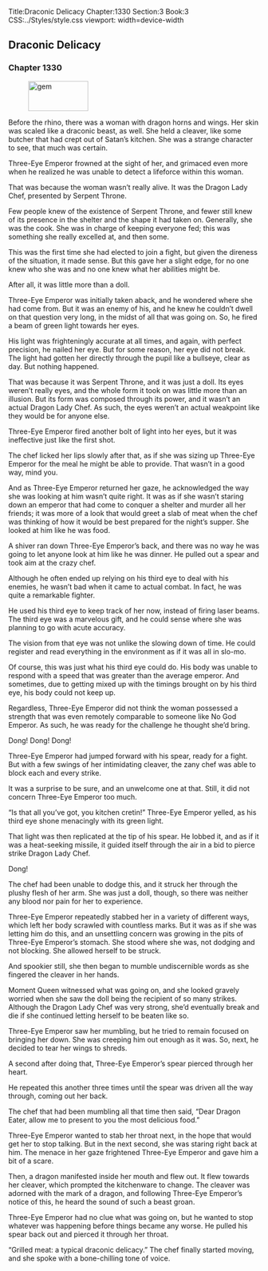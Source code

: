 Title:Draconic Delicacy 
Chapter:1330 
Section:3 
Book:3 
CSS:../Styles/style.css 
viewport: width=device-width
  
## Draconic Delicacy
### Chapter 1330 
<figure>
	<img src="../Images/gem.gif" alt="gem" id="gem" width="120" height="60" />
</figure>
  

  
  Before the rhino, there was a woman with dragon horns and wings. Her skin was scaled like a draconic beast, as well. She held a cleaver, like some butcher that had crept out of Satan’s kitchen. She was a strange character to see, that much was certain.

Three-Eye Emperor frowned at the sight of her, and grimaced even more when he realized he was unable to detect a lifeforce within this woman.

That was because the woman wasn’t really alive. It was the Dragon Lady Chef, presented by Serpent Throne.

Few people knew of the existence of Serpent Throne, and fewer still knew of its presence in the shelter and the shape it had taken on. Generally, she was the cook. She was in charge of keeping everyone fed; this was something she really excelled at, and then some.

This was the first time she had elected to join a fight, but given the direness of the situation, it made sense. But this gave her a slight edge, for no one knew who she was and no one knew what her abilities might be.

After all, it was little more than a doll.

Three-Eye Emperor was initially taken aback, and he wondered where she had come from. But it was an enemy of his, and he knew he couldn’t dwell on that question very long, in the midst of all that was going on. So, he fired a beam of green light towards her eyes.

His light was frighteningly accurate at all times, and again, with perfect precision, he nailed her eye. But for some reason, her eye did not break. The light had gotten her directly through the pupil like a bullseye, clear as day. But nothing happened.

That was because it was Serpent Throne, and it was just a doll. Its eyes weren’t really eyes, and the whole form it took on was little more than an illusion. But its form was composed through its power, and it wasn’t an actual Dragon Lady Chef. As such, the eyes weren’t an actual weakpoint like they would be for anyone else.

Three-Eye Emperor fired another bolt of light into her eyes, but it was ineffective just like the first shot.

The chef licked her lips slowly after that, as if she was sizing up Three-Eye Emperor for the meal he might be able to provide. That wasn’t in a good way, mind you.

And as Three-Eye Emperor returned her gaze, he acknowledged the way she was looking at him wasn’t quite right. It was as if she wasn’t staring down an emperor that had come to conquer a shelter and murder all her friends; it was more of a look that would greet a slab of meat when the chef was thinking of how it would be best prepared for the night’s supper. She looked at him like he was food.

A shiver ran down Three-Eye Emperor’s back, and there was no way he was going to let anyone look at him like he was dinner. He pulled out a spear and took aim at the crazy chef.

Although he often ended up relying on his third eye to deal with his enemies, he wasn’t bad when it came to actual combat. In fact, he was quite a remarkable fighter.

He used his third eye to keep track of her now, instead of firing laser beams. The third eye was a marvelous gift, and he could sense where she was planning to go with acute accuracy.

The vision from that eye was not unlike the slowing down of time. He could register and read everything in the environment as if it was all in slo-mo.

Of course, this was just what his third eye could do. His body was unable to respond with a speed that was greater than the average emperor. And sometimes, due to getting mixed up with the timings brought on by his third eye, his body could not keep up.

Regardless, Three-Eye Emperor did not think the woman possessed a strength that was even remotely comparable to someone like No God Emperor. As such, he was ready for the challenge he thought she’d bring.

Dong! Dong! Dong!

Three-Eye Emperor had jumped forward with his spear, ready for a fight. But with a few swings of her intimidating cleaver, the zany chef was able to block each and every strike.

It was a surprise to be sure, and an unwelcome one at that. Still, it did not concern Three-Eye Emperor too much.

“Is that all you’ve got, you kitchen cretin!” Three-Eye Emperor yelled, as his third eye shone menacingly with its green light.

That light was then replicated at the tip of his spear. He lobbed it, and as if it was a heat-seeking missile, it guided itself through the air in a bid to pierce strike Dragon Lady Chef.

Dong!

The chef had been unable to dodge this, and it struck her through the plushy flesh of her arm. She was just a doll, though, so there was neither any blood nor pain for her to experience.

Three-Eye Emperor repeatedly stabbed her in a variety of different ways, which left her body scrawled with countless marks. But it was as if she was letting him do this, and an unsettling concern was growing in the pits of Three-Eye Emperor’s stomach. She stood where she was, not dodging and not blocking. She allowed herself to be struck.

And spookier still, she then began to mumble undiscernible words as she fingered the cleaver in her hands.

Moment Queen witnessed what was going on, and she looked gravely worried when she saw the doll being the recipient of so many strikes. Although the Dragon Lady Chef was very strong, she’d eventually break and die if she continued letting herself to be beaten like so.

Three-Eye Emperor saw her mumbling, but he tried to remain focused on bringing her down. She was creeping him out enough as it was. So, next, he decided to tear her wings to shreds.

A second after doing that, Three-Eye Emperor’s spear pierced through her heart.

He repeated this another three times until the spear was driven all the way through, coming out her back.

The chef that had been mumbling all that time then said, “Dear Dragon Eater, allow me to present to you the most delicious food.”

Three-Eye Emperor wanted to stab her throat next, in the hope that would get her to stop talking. But in the next second, she was staring right back at him. The menace in her gaze frightened Three-Eye Emperor and gave him a bit of a scare.

Then, a dragon manifested inside her mouth and flew out. It flew towards her cleaver, which prompted the kitchenware to change. The cleaver was adorned with the mark of a dragon, and following Three-Eye Emperor’s notice of this, he heard the sound of such a beast groan.

Three-Eye Emperor had no clue what was going on, but he wanted to stop whatever was happening before things became any worse. He pulled his spear back out and pierced it through her throat.

“Grilled meat: a typical draconic delicacy.” The chef finally started moving, and she spoke with a bone-chilling tone of voice.
